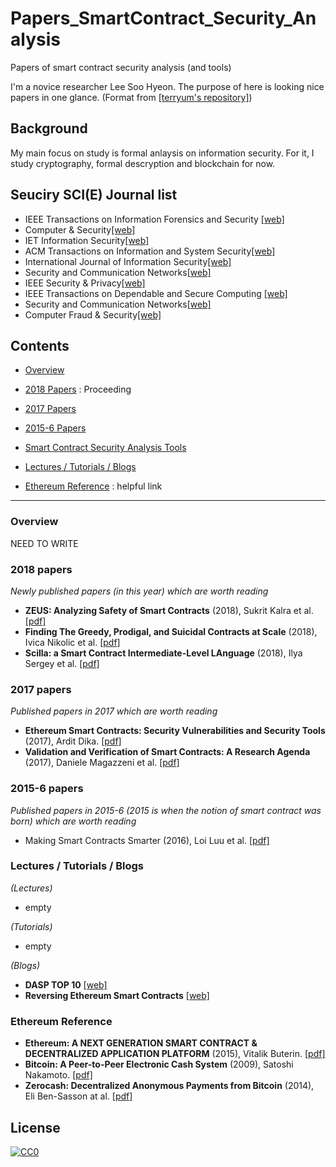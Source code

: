 # Papers_SmartContract_Security_Analysis
Papers of smart contract security analysis (and tools)

I'm a novice researcher Lee Soo Hyeon. The purpose of here is looking nice papers in one glance. (Format from [[terryum's repository]](https://github.com/terryum/awesome-deep-learning-papers))

## Background

My main focus on study is formal anlaysis on information security.
For it, I study cryptography, formal descryption and blockchain for now.


## Seuciry SCI(E) Journal list

* IEEE Transactions on Information Forensics and Security [[web]](http://ieeexplore.ieee.org/xpl/RecentIssue.jsp?punumber=10206)
* Computer & Security[[web]](http://www.elsevier.com/wps/find/journaldescription.cws_home/405877/description#description)
* IET Information Security[[web]](http://www.ietdl.org/IET-IFS)
* ACM Transactions on Information and System Security[[web]](http://tissec.acm.org/)
* International Journal of Information Security[[web]](http://www.springerlink.com/content/107927/)
* Security and Communication Networks[[web]](http://www.wiley.com/bw/journal.asp?ref=1939-0114)
* IEEE Security & Privacy[[web]](	http://www.computer.org/portal/web/security/home)
* IEEE Transactions on Dependable and Secure Computing [[web]](http://www.computer.org/tdsc/)
* Security and Communication Networks[[web]](http://onlinelibrary.wiley.com/journal/10.1002/(ISSN)1939-0122)
* Computer Fraud & Security[[web]](http://www.elsevierscitech.com/nl/cfs/home.asp )


## Contents

* [Overview](#overview)

* [2018 Papers](#2018-papers) : Proceeding
* [2017 Papers](#2017-papers)
* [2015-6 Papers](#2015-6-papers)
* [Smart Contract Security Analysis Tools](#smart-contract-security-analysis-tools)
* [Lectures / Tutorials / Blogs](#lectures--tutorials--blogs)
* [Ethereum Reference](#ethereum-reference) : helpful link
* * *

### Overview

NEED TO WRITE

### 2018 papers
*Newly published papers (in this year) which are worth reading*
- **ZEUS: Analyzing Safety of Smart Contracts** (2018), Sukrit Kalra et al. [[pdf]](https://www.ndss-symposium.org/wp-content/uploads/sites/25/2018/02/ndss2018_09-1_Kalra_paper.pdf)
- **Finding The Greedy, Prodigal, and Suicidal Contracts at Scale** (2018), Ivica Nikolic et al. [[pdf]](https://arxiv.org/pdf/1802.06038.pdf)
- **Scilla: a Smart Contract Intermediate-Level LAnguage** (2018), Ilya Sergey et al. [[pdf]](https://arxiv.org/pdf/1801.00687.pdf)

### 2017 papers
*Published papers in 2017 which are worth reading*
- **Ethereum Smart Contracts: Security Vulnerabilities and Security Tools** (2017), Ardit Dika. [[pdf]](https://brage.bibsys.no/xmlui/bitstream/handle/11250/2479191/18400_FULLTEXT.pdf?sequence=1)
- **Validation and Verification of Smart Contracts: A Research Agenda** (2017),  Daniele Magazzeni et al. [[pdf]](https://core.ac.uk/download/pdf/96761687.pdf)

### 2015-6 papers
*Published papers in 2015-6 (2015 is when the notion of smart contract was born) which are worth reading*
- Making Smart Contracts Smarter (2016), Loi Luu et al. [[pdf]](https://eprint.iacr.org/2016/633.pdf)


### Lectures / Tutorials / Blogs

*(Lectures)*
- empty

*(Tutorials)*
- empty

*(Blogs)*
- **DASP TOP 10** [[web]](https://www.dasp.co/)
- **Reversing Ethereum Smart Contracts** [[web]](https://arvanaghi.com/blog/reversing-ethereum-smart-contracts/)

### Ethereum Reference
- **Ethereum: A NEXT GENERATION SMART CONTRACT & DECENTRALIZED APPLICATION PLATFORM** (2015),  Vitalik Buterin. [[pdf]](http://www.the-blockchain.com/docs/Ethereum_white_paper-a_next_generation_smart_contract_and_decentralized_application_platform-vitalik-buterin.pdf)
- **Bitcoin: A Peer-to-Peer Electronic Cash System** (2009), Satoshi Nakamoto. [[pdf]](https://bitcoin.org/bitcoin.pdf)
- **Zerocash: Decentralized Anonymous Payments from Bitcoin** (2014), Eli Ben-Sasson at al. [[pdf]](http://zerocash-project.org/media/pdf/zerocash-extended-20140518.pdf)



## License
[![CC0](http://mirrors.creativecommons.org/presskit/buttons/88x31/svg/cc-zero.svg)](https://creativecommons.org/publicdomain/zero/1.0/)
